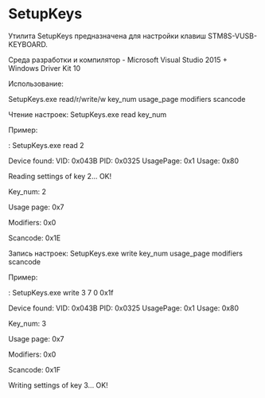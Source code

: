 # SetupKeys

Утилита SetupKeys предназначена для настройки клавиш STM8S-VUSB-KEYBOARD.

Среда разработки и компилятор - Microsoft Visual Studio 2015 + Windows Driver Kit 10

Использование:

SetupKeys.exe read/r/write/w key_num usage_page modifiers scancode

Чтение настроек: SetupKeys.exe read key_num

Пример:

: SetupKeys.exe read 2

Device found: VID: 0x043B  PID: 0x0325  UsagePage: 0x1  Usage: 0x80

Reading settings of key 2... OK!

Key_num: 2

Usage page: 0x7

Modifiers: 0x0

Scancode: 0x1E

Запись настроек: SetupKeys.exe write key_num usage_page modifiers scancode

Пример:

: SetupKeys.exe write 3 7 0 0x1f

Device found: VID: 0x043B  PID: 0x0325  UsagePage: 0x1  Usage: 0x80

Key_num: 3

Usage page: 0x7

Modifiers: 0x0

Scancode: 0x1F

Writing settings of key 3... OK!

